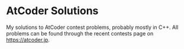 # AtCoder Solutions
My solutions to AtCoder contest problems, probably mostly in C++. All problems can be found through the recent contests page on https://atcoder.jp.
